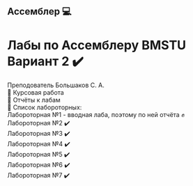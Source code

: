 ## Ассемблер   :computer:    
# Лабы по Ассемблеру BMSTU Вариант 2  :heavy_check_mark:  
Преподователь Большаков С. А.  
:email: Курсовая работа    
:email: Отчёты к лабам  
:page_with_curl: Список лабороторных:  
Лабороторная №1 - вводная лаба, поэтому по ней отчёта :fist:    
Лабороторная №2 :heavy_check_mark:  
Лабороторная №3 :heavy_check_mark:  
Лабороторная №4 :heavy_check_mark:  
Лабороторная №5 :heavy_check_mark:  
Лабороторная №6 :heavy_check_mark:  
Лабороторная №7 :heavy_check_mark:  

